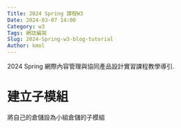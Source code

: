 ```yaml
---
Title: 2024 Spring 課程W3
Date: 2024-03-07 14:00
Category: w3
Tags: 網誌編寫
Slug: 2024-Spring-w3-blog-tutorial
Author: kmol
---
```


2024 Spring 網際內容管理與協同產品設計實習課程教學導引.

<!-- PELICAN_END_SUMMARY -->

# 建立子模組
將自己的倉儲設為小組倉儲的子模組